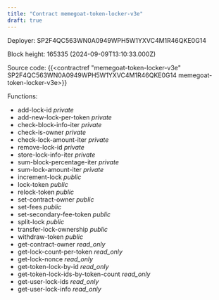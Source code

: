 ```yaml
---
title: "Contract memegoat-token-locker-v3e"
draft: true
---
```

Deployer: SP2F4QC563WN0A0949WPH5W1YXVC4M1R46QKE0G14


 



Block height: 165335 (2024-09-09T13:10:33.000Z)

Source code: {{<contractref "memegoat-token-locker-v3e" SP2F4QC563WN0A0949WPH5W1YXVC4M1R46QKE0G14 memegoat-token-locker-v3e>}}

Functions:

* add-lock-id _private_
* add-new-lock-per-token _private_
* check-block-info-iter _private_
* check-is-owner _private_
* check-lock-amount-iter _private_
* remove-lock-id _private_
* store-lock-info-iter _private_
* sum-block-percentage-iter _private_
* sum-lock-amount-iter _private_
* increment-lock _public_
* lock-token _public_
* relock-token _public_
* set-contract-owner _public_
* set-fees _public_
* set-secondary-fee-token _public_
* split-lock _public_
* transfer-lock-ownership _public_
* withdraw-token _public_
* get-contract-owner _read_only_
* get-lock-count-per-token _read_only_
* get-lock-nonce _read_only_
* get-token-lock-by-id _read_only_
* get-token-lock-ids-by-token-count _read_only_
* get-user-lock-ids _read_only_
* get-user-lock-info _read_only_
